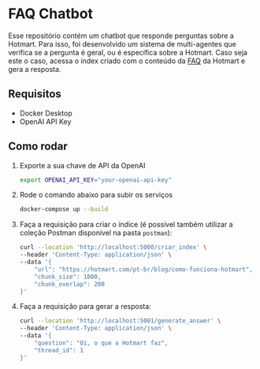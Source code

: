 # FAQ Chatbot

Esse repositório contém um chatbot que responde perguntas sobre a Hotmart. Para isso, foi desenvolvido um sistema de multi-agentes que verifica se a pergunta é geral, ou é específica sobre a Hotmart. Caso seja este o caso, acessa o index criado com o conteúdo da [FAQ](https://hotmart.com/pt-br/blog/como-funciona-hotmart) da Hotmart e gera a resposta.

## Requisitos
 
- Docker Desktop
- OpenAI API Key

## Como rodar

1. Exporte a sua chave de API da OpenAI

    ```bash
    export OPENAI_API_KEY="your-openai-api-key"
    ```

2. Rode o comando abaixo para subir os serviços

    ```bash
    docker-compose up --build
    ```

3. Faça a requisição para criar o índice (é possível também utilizar a coleção Postman disponível na pasta `postman`):

    ```bash
    curl --location 'http://localhost:5000/criar_index' \
    --header 'Content-Type: application/json' \
    --data '{
        "url": "https://hotmart.com/pt-br/blog/como-funciona-hotmart",
        "chunk_size": 1000,
        "chunk_overlap": 200
    }'
    ```

4. Faça a requisição para gerar a resposta:

    ```bash
    curl --location 'http://localhost:5001/generate_answer' \
    --header 'Content-Type: application/json' \
    --data '{
        "question": "Oi, o que a Hotmart faz",
        "thread_id": 1
    }'
    ```